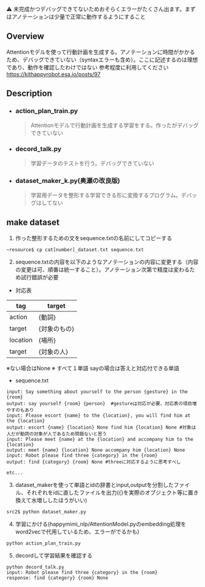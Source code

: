 
:warning: 未完成かつデバッグできてないためおそらくエラーがたくさん出ます。まずはアノテーションは少量で正常に動作するようにすること
## Overview
Attentionモデルを使って行動計画を生成する。アノテーションに時間がかかるため、デバッグできていない（syntaxエラーも含め）。ここに記述するのは理想であり、動作を確認したわけではない
参考程度に利用してください
https://kithappyrobot.esa.io/posts/97

## Description

- ### action_plan_train.py
    > Attentionモデルで行動計画を生成する学習をする。作ったがデバッグできていない

- ### decord_talk.py
    > 学習データのテストを行う。デバッグできていない

- ### dataset_maker_k.py(奥瀬の改良版)
    > 学習用データを整形する学習できる形に変換するプログラム。デバッグはしてない

## make dataset

1. 作った整形するための文をsequence.txtの名前にしてコピーする
```
~resource$ cp cat[number]_dataset.txt sequence.txt
```
2. sequence.txtの内容を以下のようなアノテーションの内容に変更する（内容の変更は可、順番は統一すること）。アノテーション次第で精度は変わるため試行錯誤が必要
- 対応表　

|  tag  |  target  |
|  ----  |  ----  |
| action | {動詞} |
|  target  |  {対象のもの}  |
|  location  |  {場所}  |
|  target  |  {対象の人}  |

※ない場合はNone
※ すべて１単語 sayの場合は答えと対応付できる単語
- sequence.txt
```
input: Say something about yourself to the person {gesture} in the {room}
output: say yourself {room} {person}  #gestureは対応が必要、対応表の項目増やすのもあり
input: Please escort {name} to the {location}, you will find him at the {location}
output: escort {name} {location} None find him {location} None #対象は人だが動詞の対象が人であるため問題ないと思う
input: Please meet {name} at the {location} and accompany him to the {location}
output: meet {name} {location} None accompany him {location} None
input: Robot please find three {category} in the {room}
output: find {category} {room} None #threeに対応するように思考すべし

etc...
```
3. dataset_makerを使って単語とidの辞書とinput,outputを分割したファイル、それぞれをidに直したファイルを出力({}を実際のオブジェクト等に置き換えて水増ししたほうがいい)
```
src2$ python dataset_maker.py
```
4. 学習にかける(happymimi_nlp/AttentionModel.pyのembedding処理をword2vecで代用しているため、エラーがでるかも)
```
python action_plan_train.py
```
5. decordして学習結果を確認する

```
python decord_talk.py
input: Robot please find three {category} in the {room}
response: find {category} {room} None
```

